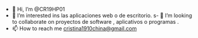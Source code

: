- 👋 Hi, I’m @CR19HP01
- 👀 I’m interested ins  las aplicaciones web o de escritorio.
s- 💞️ I’m looking to collaborate on proyectos de software , aplicativos  o programas .
- 📫 How to reach me  cristina1910china@gmail.com
<!---
CR19HP01/CR19HP01 is a ✨ special ✨ repository because its `README.md` (this file) appears on your GitHub profile.
You can click the Preview link to take a look at your changes.
--->
